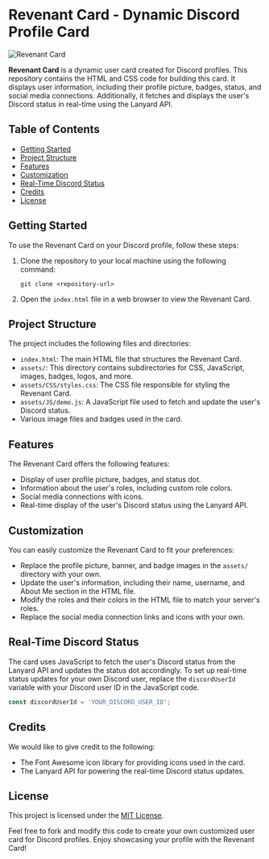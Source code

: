 # Revenant Card - Dynamic Discord Profile Card

![Revenant Card](https://eliasdiscord.000webhostapp.com/)

**Revenant Card** is a dynamic user card created for Discord profiles. This repository contains the HTML and CSS code for building this card. It displays user information, including their profile picture, badges, status, and social media connections. Additionally, it fetches and displays the user's Discord status in real-time using the Lanyard API.

## Table of Contents

- [Getting Started](#getting-started)
- [Project Structure](#project-structure)
- [Features](#features)
- [Customization](#customization)
- [Real-Time Discord Status](#real-time-discord-status)
- [Credits](#credits)
- [License](#license)

## Getting Started

To use the Revenant Card on your Discord profile, follow these steps:

1. Clone the repository to your local machine using the following command:
   ```
   git clone <repository-url>
   ```

2. Open the `index.html` file in a web browser to view the Revenant Card.

## Project Structure

The project includes the following files and directories:

- `index.html`: The main HTML file that structures the Revenant Card.
- `assets/`: This directory contains subdirectories for CSS, JavaScript, images, badges, logos, and more.
- `assets/CSS/styles.css`: The CSS file responsible for styling the Revenant Card.
- `assets/JS/demo.js`: A JavaScript file used to fetch and update the user's Discord status.
- Various image files and badges used in the card.

## Features

The Revenant Card offers the following features:

- Display of user profile picture, badges, and status dot.
- Information about the user's roles, including custom role colors.
- Social media connections with icons.
- Real-time display of the user's Discord status using the Lanyard API.

## Customization

You can easily customize the Revenant Card to fit your preferences:

- Replace the profile picture, banner, and badge images in the `assets/` directory with your own.
- Update the user's information, including their name, username, and About Me section in the HTML file.
- Modify the roles and their colors in the HTML file to match your server's roles.
- Replace the social media connection links and icons with your own.

## Real-Time Discord Status

The card uses JavaScript to fetch the user's Discord status from the Lanyard API and updates the status dot accordingly. To set up real-time status updates for your own Discord user, replace the `discordUserId` variable with your Discord user ID in the JavaScript code.

```javascript
const discordUserId = 'YOUR_DISCORD_USER_ID';
```

## Credits

We would like to give credit to the following:

- The Font Awesome icon library for providing icons used in the card.
- The Lanyard API for powering the real-time Discord status updates.

## License

This project is licensed under the [MIT License](LICENSE).

Feel free to fork and modify this code to create your own customized user card for Discord profiles. Enjoy showcasing your profile with the Revenant Card!
